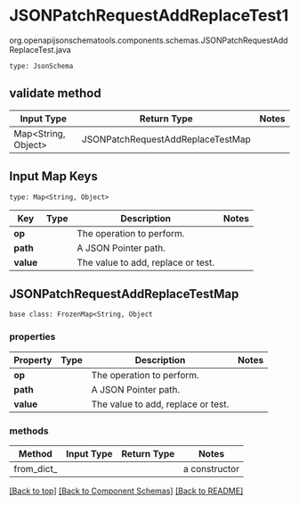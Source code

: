 # JSONPatchRequestAddReplaceTest1
org.openapijsonschematools.components.schemas.JSONPatchRequestAddReplaceTest.java
```
type: JsonSchema
```

## validate method
| Input Type | Return Type | Notes |
| ---------- | ----------- | ----- |
| Map<String, Object> | JSONPatchRequestAddReplaceTestMap | |

## Input Map Keys
```
type: Map<String, Object>
```
Key | Type |  Description | Notes
------------ | ------------- | ------------- | -------------
**op** |  | The operation to perform. |
**path** |  | A JSON Pointer path. |
**value** |  | The value to add, replace or test. |

## JSONPatchRequestAddReplaceTestMap
```
base class: FrozenMap<String, Object
```

### properties
Property | Type | Description | Notes
-------- | ---- | ----------- | -----
**op** |  | The operation to perform. |
**path** |  | A JSON Pointer path. |
**value** |  | The value to add, replace or test. |

### methods
Method | Input Type | Return Type | Notes
------ | ---------- | ----------- | ------
from_dict_ |  |  | a constructor

[[Back to top]](#top) [[Back to Component Schemas]](../../../README.md#Component-Schemas) [[Back to README]](../../../README.md)
